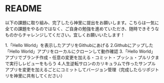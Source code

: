 # README

以下の課題に取り組み、完了したら神里に提出をお願いします。こちらは一気に全ての課題をやるのではなく、ご自身の勉強を進めていただき、随時できそうなものからチャレンジしてください。宜しくお願いいたします！

1.「Hello World」を表示したアプリをGithubにあげる
2.Githubにアップした「Hello World」アプリをローカルにクローンして動作確認
3.「Hello World」アプリでブランチ作成・任意の変更を加える・コミット・プッシュ・プルリクまで実行しレビューをもらう
4.人生逆転サロンのカリキュラムで作ったサンプルアプリを変更を加えるごとにコミットしてバージョン管理（完成したらリポジトリを神里に共有してください）
